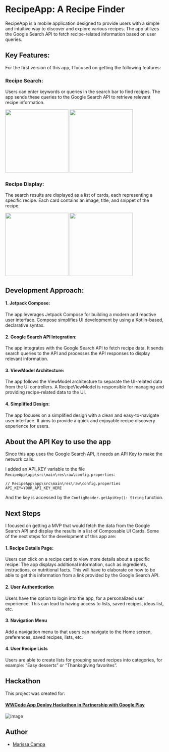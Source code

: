 # RecipeApp: A Recipe Finder
RecipeApp is a mobile application designed to provide users with a simple and intuitive way to discover and explore various recipes. The app utilizes the Google Search API to fetch recipe-related information based on user queries.

## Key Features:
For the first version of this app, I focused on getting the following features: 

### Recipe Search:
Users can enter keywords or queries in the search bar to find recipes. The app sends these queries to the Google Search API to retrieve relevant recipe information.

<img src='https://github.com/MarissaCampa/RecipesApp/assets/3021010/d7dacfdf-3eb1-4359-a1eb-1d78b34254e1' width='200'>
<img src='https://github.com/MarissaCampa/RecipesApp/assets/3021010/6f571aec-5d5f-43be-a9e8-98b2f4bf9f9e' width='200'>

### Recipe Display:
The search results are displayed as a list of cards, each representing a specific recipe. Each card contains an image, title, and snippet of the recipe.

<img src='https://github.com/MarissaCampa/RecipesApp/assets/3021010/68e1ed4e-5317-4444-89a5-35f485340a23' width='200'>
<img src='https://github.com/MarissaCampa/RecipesApp/assets/3021010/db888d7d-40cf-4c1b-a315-61ee124b9e64' width='200'>

## Development Approach:

#### 1. Jetpack Compose:
The app leverages Jetpack Compose for building a modern and reactive user interface. Compose simplifies UI development by using a Kotlin-based, declarative syntax.

#### 2. Google Search API Integration:
The app integrates with the Google Search API to fetch recipe data. It sends search queries to the API and processes the API responses to display relevant information.

#### 3. ViewModel Architecture:
The app follows the ViewModel architecture to separate the UI-related data from the UI controllers. A RecipeViewModel is responsible for managing and providing recipe-related data to the UI.

#### 4. Simplified Design:
The app focuses on a simplified design with a clean and easy-to-navigate user interface. It aims to provide a quick and enjoyable recipe discovery experience for users.

## About the API Key to use the app
Since this app uses the Google Search API, it needs an API Key to make the network calls.

I added an API_KEY variable to the file `RecipeApp\app\src\main\res\raw\config.properties`:

```
// RecipeApp\app\src\main\res\raw\config.properties
API_KEY=YOUR_API_KEY_HERE

```
And the key is accessed by the `ConfigReader.getApiKey(): String` function.

## Next Steps
I focused on getting a MVP that would fetch the data from the Google Search API and display the results in a list of Composable UI Cards. Some of the next steps for the development of this app are:

#### 1. Recipe Details Page:
Users can click on a recipe card to view more details about a specific recipe. The app displays additional information, such as ingredients, instructions, or nutritional facts. This will have to elaborate on how to be able to get this information from a link provided by the Google Search API.

#### 2. User Authentication
Users have the option to login into the app, for a personalized user experience. This can lead to having access to lists, saved recipes, ideas list, etc.

#### 3. Navigation Menu
Add a navigation menu to that users can navigate to the Home screen, preferences, saved recipes, lists, etc.

#### 4. User Recipe Lists
Users are able to create lists for grouping saved recipes into categories, for example: “Easy desserts” or “Thanksgiving favorites”.

## Hackathon
This project was created for:
#### [WWCode App Deploy Hackathon in Partnership with Google Play](https://hopin.com/events/wwcode-app-deploy/registration)

![image](https://github.com/MarissaCampa/RecipesApp/assets/3021010/74864f9b-94bf-4b33-821c-48ca89870aea)

## Author

- [Marissa Campa](https://github.com/MarissaCampa)
